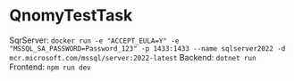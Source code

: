 # QnomyTestTask

SqrServer: `docker run -e "ACCEPT_EULA=Y" -e "MSSQL_SA_PASSWORD=Password_123" -p 1433:1433 --name sqlserver2022 -d mcr.microsoft.com/mssql/server:2022-latest`
Backend: `dotnet run`
Frontend: `npm run dev`
